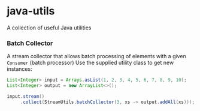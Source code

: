 # java-utils
A collection of useful Java utilities

### Batch Collector
A stream collector that allows batch processing of elements with a given `Consumer` (batch processor)
Use the supplied utility class to get new instances:

```java
List<Integer> input = Arrays.asList(1, 2, 3, 4, 5, 6, 7, 8, 9, 10);
List<Integer> output = new ArrayList<>();

input.stream()
     .collect(StreamUtils.batchCollector(3, xs -> output.addAll(xs)));
```
